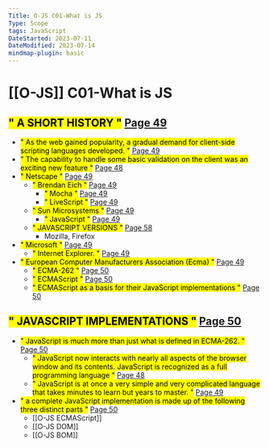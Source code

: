 ```yaml
---
Title: O-JS C01-What is JS
Type: Scope
tags: JavaScript
DateStarted: 2023-07-11
DateModified: 2023-07-14
mindmap-plugin: basic
---
```


# [[O-JS]] C01-What is JS

## <mark class="hltr-gray ">" A SHORT HISTORY "</mark> [Page 49 ]( zotero://open-pdf/library/items/ZK2IJ5LN?page=49&annotation=UETQLMA6)
- <mark class="hltr-yellow ">" As the web gained popularity, a gradual demand for client-side scripting languages developed. "</mark> [Page 49 ]( zotero://open-pdf/library/items/ZK2IJ5LN?page=49&annotation=PD4Z6N7T)
- <mark class="hltr-yellow ">" The capability to handle some basic validation on the client was an exciting new feature "</mark> [Page 48 ]( zotero://open-pdf/library/items/ZK2IJ5LN?page=48&annotation=E42V4AGV )
- <mark class="hltr-orange ">" Netscape "</mark> [Page 49 ]( zotero://open-pdf/library/items/ZK2IJ5LN?page=49&annotation=3WPVTRYP)
    - <mark class="hltr-orange ">" Brendan Eich "</mark> [Page 49 ]( zotero://open-pdf/library/items/ZK2IJ5LN?page=49&annotation=SFZUTJQT)
        - <mark class="hltr-yellow ">" Mocha "</mark> [Page 49 ]( zotero://open-pdf/library/items/ZK2IJ5LN?page=49&annotation=WE69I65C)
        - <mark class="hltr-yellow ">" LiveScript "</mark> [Page 49 ]( zotero://open-pdf/library/items/ZK2IJ5LN?page=49&annotation=L8TEIHIB)
    - <mark class="hltr-orange ">" Sun Microsystems "</mark> [Page 49 ]( zotero://open-pdf/library/items/ZK2IJ5LN?page=49&annotation=E97WR88S)
        - <mark class="hltr-yellow ">" JavaScript "</mark> [Page 49 ]( zotero://open-pdf/library/items/ZK2IJ5LN?page=49&annotation=HZYSQ8JQ)
    - <mark class="hltr-gray ">" JAVASCRIPT VERSIONS "</mark> [Page 58 ]( zotero://open-pdf/library/items/ZK2IJ5LN?page=58&annotation=JMMM8N4H )
        - Mozilla, Firefox
- <mark class="hltr-orange ">" Microsoft "</mark> [Page 49 ]( zotero://open-pdf/library/items/ZK2IJ5LN?page=49&annotation=BWGIH9AK)
    - <mark class="hltr-orange ">" Internet Explorer. "</mark> [Page 49 ]( zotero://open-pdf/library/items/ZK2IJ5LN?page=49&annotation=LEVTEJ88)
- <mark class="hltr-orange ">" European Computer Manufacturers Association (Ecma) "</mark> [Page 49 ]( zotero://open-pdf/library/items/ZK2IJ5LN?page=49&annotation=MAD7AVUV)
    - <mark class="hltr-orange ">" ECMA-262 "</mark> [Page 50 ]( zotero://open-pdf/library/items/ZK2IJ5LN?page=50&annotation=XYH4TXZR)
    - <mark class="hltr-orange ">" ECMAScript "</mark> [Page 50 ]( zotero://open-pdf/library/items/ZK2IJ5LN?page=50&annotation=PJ5UJMCQ)
    - <mark class="hltr-yellow ">" ECMAScript as a basis for their JavaScript implementations "</mark> [Page 50 ]( zotero://open-pdf/library/items/ZK2IJ5LN?page=50&annotation=YLI88VQH)

## <mark class="hltr-gray ">" JAVASCRIPT IMPLEMENTATIONS "</mark> [Page 50 ]( zotero://open-pdf/library/items/ZK2IJ5LN?page=50&annotation=Q4RJJM8N)
- <mark class="hltr-yellow ">" JavaScript is much more than just what is defined in ECMA-262. "</mark> [Page 50 ]( zotero://open-pdf/library/items/ZK2IJ5LN?page=50&annotation=XIUBLR56)
    - <mark class="hltr-yellow ">" JavaScript now interacts with nearly all aspects of the browser window and its contents. JavaScript is recognized as a full programming language "</mark> [Page 48 ]( zotero://open-pdf/library/items/ZK2IJ5LN?page=48&annotation=HFVXL9EX)
    - <mark class="hltr-yellow ">" JavaScript is at once a very simple and very complicated language that takes minutes to learn but years to master. "</mark> [Page 49 ]( zotero://open-pdf/library/items/ZK2IJ5LN?page=49&annotation=BTMGYKB6)
- <mark class="hltr-orange ">" a complete JavaScript implementation is made up of the following three distinct parts "</mark> [Page 50 ]( zotero://open-pdf/library/items/ZK2IJ5LN?page=50&annotation=E8SK6SWA)
    - [[O-JS ECMAScript]]
    - [[O-JS DOM]]
    - [[O-JS BOM]]